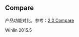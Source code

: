 ## Compare

产品功能对比，参考：[2.0 Compare](https://github.com/simple-rtmp-server/srs/tree/2.0release#compare)

Winlin 2015.5

